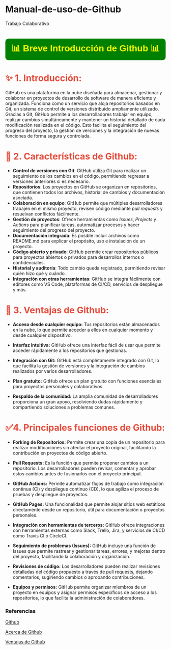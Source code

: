 # Manual-de-uso-de-Github
Trabajo Colaborativo

<center>
  <h1 style="color:yellow; font-family:Georgia, sans-serif; 
             background-color:green; padding:10px; border-radius:10px;">
    📊 Breve Introducción de Github 📊
  </h1>
</center>

<h1 style="color: #E74C3C;">✨ 1. Introducción: </h1>

GitHub es una plataforma en la nube diseñada para almacenar, gestionar y colaborar en proyectos de desarrollo de software de manera eficiente y organizada. 
Funciona como un servicio que aloja repositorios basados en Git, un sistema de control de versiones distribuido ampliamente utilizado. 
Gracias a Git, GitHub permite a los desarrolladores trabajar en equipo, realizar cambios simultáneamente y mantener un historial detallado de cada modificación realizada en el código. 
Esto facilita el seguimiento del progreso del proyecto, la gestión de versiones y la integración de nuevas funciones de forma segura y controlada.


<h1 style="color: #E74C3C;">📝 2. Características de Github: </h1>

- **Control de versiones con Git**: GitHub utiliza Git para realizar un seguimiento de los cambios en el código, permitiendo regresar a versiones anteriores si es necesario.
- **Repositorios**: Los proyectos en GitHub se organizan en repositorios, que contienen todos los archivos, historial de cambios y documentación asociada.
- **Colaboración en equipo**: GitHub permite que múltiples desarrolladores trabajen en el mismo proyecto, revisen código mediante *pull requests* y resuelvan conflictos fácilmente.
- **Gestión de proyectos**: Ofrece herramientas como *Issues*, *Projects* y *Actions* para planificar tareas, automatizar procesos y hacer seguimiento del progreso del proyecto.
- **Documentación integrada**: Es posible incluir archivos como README.md para explicar el propósito, uso e instalación de un proyecto.
- **Código abierto y privado**: GitHub permite crear repositorios públicos para proyectos abiertos o privados para desarrollos internos o confidenciales.
- **Historial y auditoría**: Todo cambio queda registrado, permitiendo revisar quién hizo qué y cuándo.
- **Integración con otras herramientas**: GitHub se integra fácilmente con editores como VS Code, plataformas de CI/CD, servicios de despliegue y más.

<h1 style="color: #E74C3C;">🔢 3. Ventajas de Github: </h1>

- **Acceso desde cualquier equipo:** Tus repositorios están almacenados en la nube, lo que permite acceder a ellos en cualquier momento y desde cualquier dispositivo.

- **Interfaz intuitiva:** GitHub ofrece una interfaz fácil de usar que permite acceder rápidamente a los repositorios que gestionas.

- **Integración con Git:** GitHub está completamente integrado con Git, lo que facilita la gestión de versiones y la integración de cambios realizados por varios desarrolladores.

- **Plan gratuito:** GitHub ofrece un plan gratuito con funciones esenciales para proyectos personales y colaborativos.
- **Respaldo de la comunidad:** La amplia comunidad de desarrolladores proporciona un gran apoyo, resolviendo dudas rápidamente y compartiendo soluciones a problemas comunes.

<h1 style="color: #E74C3C;">✅4. Principales funciones de Github: </h1>

- **Forking de Repositorios:** Permite crear una copia de un repositorio para realizar modificaciones sin afectar el proyecto original, facilitando la contribución en proyectos de código abierto.

- **Pull Requests:** Es la función que permite proponer cambios a un repositorio. Los desarrolladores pueden revisar, comentar y aprobar estos cambios antes de fusionarlos con el proyecto principal.

- **GitHub Actions:** Permite automatizar flujos de trabajo como integración continua (CI) y despliegue continuo (CD), lo que agiliza el proceso de pruebas y despliegue de proyectos.

- **GitHub Pages:** Una funcionalidad que permite alojar sitios web estáticos directamente desde un repositorio, útil para documentación o proyectos personales.

- **Integración con herramientas de terceros:** GitHub ofrece integraciones con herramientas externas como Slack, Trello, Jira, y servicios de CI/CD como Travis CI o CircleCI.

- **Seguimiento de problemas (Issues):** GitHub incluye una función de Issues que permite rastrear y gestionar tareas, errores, y mejoras dentro del proyecto, facilitando la colaboración y organización.

- **Revisiones de código:** Los desarrolladores pueden realizar revisiones detalladas del código propuesto a través de pull requests, dejando comentarios, sugiriendo cambios o aprobando contribuciones.

- **Equipos y permisos:** GitHub permite organizar miembros de un proyecto en equipos y asignar permisos específicos de acceso a los repositorios, lo que facilita la administración de colaboradores.

### Referencias
[Github](https://docs.github.com/es/get-started/start-your-journey/about-github-and-git)

[Acerca de Github](https://www.hostinger.com/es/tutoriales/que-es-github)

[Ventajas de Github](https://immune.institute/blog/que-es-github-en-desarrollo-web/)
